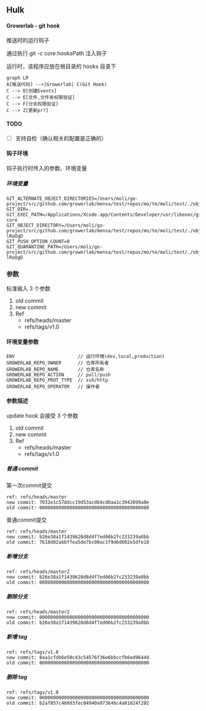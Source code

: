 ## Hulk

#### Growerlab - git hook

推送时的运行钩子

通过执行 git -c core.hooksPath 注入钩子

运行时，该程序应放在根目录的 hooks 目录下

```mermaid
graph LR
A[推送代码] -->|Growerlab| C(Git Hook)
C --> D[创建Events]
C --> E[文件,文件夹权限验证]
C --> F[分支权限验证]
C --> Z[更新pr?]
```

#### TODO

- [ ] 支持自检（确认相关的配置是正确的） 

#### 钩子环境

钩子执行时传入的参数、环境变量

##### 环境变量

```shell
GIT_ALTERNATE_OBJECT_DIRECTORIES=/Users/moli/go-project/src/github.com/growerlab/mensa/test/repos/mo/te/moli/test/./objects
GIT_DIR=.
GIT_EXEC_PATH=/Applications/Xcode.app/Contents/Developer/usr/libexec/git-core
GIT_OBJECT_DIRECTORY=/Users/moli/go-project/src/github.com/growerlab/mensa/test/repos/mo/te/moli/test/./objects/incoming-lRoOgD
GIT_PUSH_OPTION_COUNT=0
GIT_QUARANTINE_PATH=/Users/moli/go-project/src/github.com/growerlab/mensa/test/repos/mo/te/moli/test/./objects/incoming-lRoOgD
```

### 参数

标准输入 3 个参数

1. old commit
2. new commit
3. Ref
   - refs/heads/master
   - refs/tags/v1.0

#### 环境变量参数

```shell
ENV                       // 运行环境(dev,local,production)
GROWERLAB_REPO_OWNER      // 仓库所有者
GROWERLAB_REPO_NAME       // 仓库名称
GROWERLAB_REPO_ACTION     // pull/push
GROWERLAB_REPO_PROT_TYPE  // ssh/http
GROWERLAB_REPO_OPERATOR   // 操作者
```

#### 参数描述

update hook 会接受 3 个参数

1. old commit
2. new commit
3. Ref
   - refs/heads/master
   - refs/tags/v1.0

##### 普通 commit

第一次commit提交
```
ref: refs/heads/master
new commit: 7032e1c57ddcc19d53acd64cd0aa1c3942099a0e
old commit: 0000000000000000000000000000000000000000
```

普通commit提交
```
ref: refs/heads/master
new commit: b26e38a1f1439628d8d4f7ed06b2fc233239a0bb
old commit: 7b10d02abbffea5de7bc00ac1f9d6d602e5dfe18
```

##### 新增分支

```
ref: refs/heads/master2
new commit: b26e38a1f1439628d8d4f7ed06b2fc233239a0bb
old commit: 0000000000000000000000000000000000000000
```

##### 删除分支

```
ref: refs/heads/master2
new commit: 0000000000000000000000000000000000000000
old commit: b26e38a1f1439628d8d4f7ed06b2fc233239a0bb
```

##### 新增 tag

```
ref: refs/tags/v1.0
new commit: 8aa1cfdb6e50c43c54576f36e6bbccfb6ed9644d
old commit: 0000000000000000000000000000000000000000
```

##### 删除 tag

```
ref: refs/tags/v1.0
new commit: 0000000000000000000000000000000000000000
old commit: b2af857c460d3fec04940a973646c4a01024f202
```
